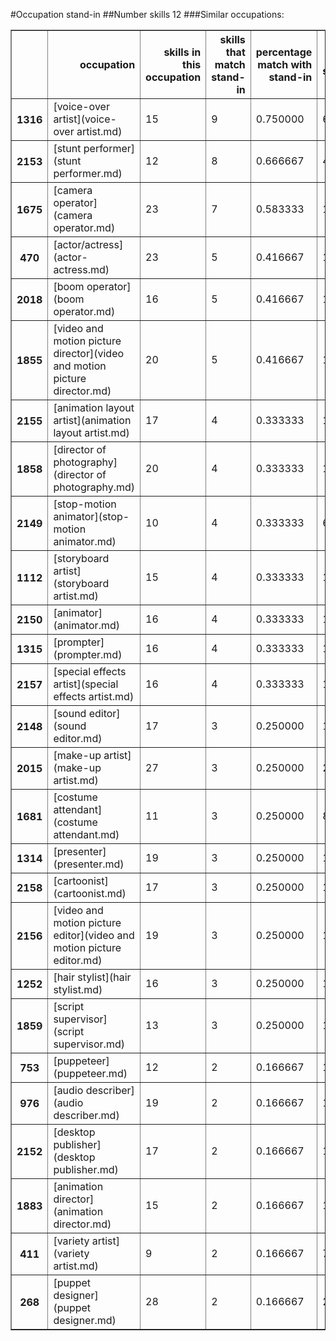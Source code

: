 #Occupation stand-in
##Number skills 12
###Similar occupations:
<table border="1" class="dataframe">
  <thead>
    <tr style="text-align: right;">
      <th></th>
      <th>occupation</th>
      <th>skills in this occupation</th>
      <th>skills that match stand-in</th>
      <th>percentage match with stand-in</th>
      <th>skills not in stand-in</th>
    </tr>
  </thead>
  <tbody>
    <tr>
      <th>1316</th>
      <td>[voice-over artist](voice-over artist.md)</td>
      <td>15</td>
      <td>9</td>
      <td>0.750000</td>
      <td>6</td>
    </tr>
    <tr>
      <th>2153</th>
      <td>[stunt performer](stunt performer.md)</td>
      <td>12</td>
      <td>8</td>
      <td>0.666667</td>
      <td>4</td>
    </tr>
    <tr>
      <th>1675</th>
      <td>[camera operator](camera operator.md)</td>
      <td>23</td>
      <td>7</td>
      <td>0.583333</td>
      <td>16</td>
    </tr>
    <tr>
      <th>470</th>
      <td>[actor/actress](actor-actress.md)</td>
      <td>23</td>
      <td>5</td>
      <td>0.416667</td>
      <td>18</td>
    </tr>
    <tr>
      <th>2018</th>
      <td>[boom operator](boom operator.md)</td>
      <td>16</td>
      <td>5</td>
      <td>0.416667</td>
      <td>11</td>
    </tr>
    <tr>
      <th>1855</th>
      <td>[video and motion picture director](video and motion picture director.md)</td>
      <td>20</td>
      <td>5</td>
      <td>0.416667</td>
      <td>15</td>
    </tr>
    <tr>
      <th>2155</th>
      <td>[animation layout artist](animation layout artist.md)</td>
      <td>17</td>
      <td>4</td>
      <td>0.333333</td>
      <td>13</td>
    </tr>
    <tr>
      <th>1858</th>
      <td>[director of photography](director of photography.md)</td>
      <td>20</td>
      <td>4</td>
      <td>0.333333</td>
      <td>16</td>
    </tr>
    <tr>
      <th>2149</th>
      <td>[stop-motion animator](stop-motion animator.md)</td>
      <td>10</td>
      <td>4</td>
      <td>0.333333</td>
      <td>6</td>
    </tr>
    <tr>
      <th>1112</th>
      <td>[storyboard artist](storyboard artist.md)</td>
      <td>15</td>
      <td>4</td>
      <td>0.333333</td>
      <td>11</td>
    </tr>
    <tr>
      <th>2150</th>
      <td>[animator](animator.md)</td>
      <td>16</td>
      <td>4</td>
      <td>0.333333</td>
      <td>12</td>
    </tr>
    <tr>
      <th>1315</th>
      <td>[prompter](prompter.md)</td>
      <td>16</td>
      <td>4</td>
      <td>0.333333</td>
      <td>12</td>
    </tr>
    <tr>
      <th>2157</th>
      <td>[special effects artist](special effects artist.md)</td>
      <td>16</td>
      <td>4</td>
      <td>0.333333</td>
      <td>12</td>
    </tr>
    <tr>
      <th>2148</th>
      <td>[sound editor](sound editor.md)</td>
      <td>17</td>
      <td>3</td>
      <td>0.250000</td>
      <td>14</td>
    </tr>
    <tr>
      <th>2015</th>
      <td>[make-up artist](make-up artist.md)</td>
      <td>27</td>
      <td>3</td>
      <td>0.250000</td>
      <td>24</td>
    </tr>
    <tr>
      <th>1681</th>
      <td>[costume attendant](costume attendant.md)</td>
      <td>11</td>
      <td>3</td>
      <td>0.250000</td>
      <td>8</td>
    </tr>
    <tr>
      <th>1314</th>
      <td>[presenter](presenter.md)</td>
      <td>19</td>
      <td>3</td>
      <td>0.250000</td>
      <td>16</td>
    </tr>
    <tr>
      <th>2158</th>
      <td>[cartoonist](cartoonist.md)</td>
      <td>17</td>
      <td>3</td>
      <td>0.250000</td>
      <td>14</td>
    </tr>
    <tr>
      <th>2156</th>
      <td>[video and motion picture editor](video and motion picture editor.md)</td>
      <td>19</td>
      <td>3</td>
      <td>0.250000</td>
      <td>16</td>
    </tr>
    <tr>
      <th>1252</th>
      <td>[hair stylist](hair stylist.md)</td>
      <td>16</td>
      <td>3</td>
      <td>0.250000</td>
      <td>13</td>
    </tr>
    <tr>
      <th>1859</th>
      <td>[script supervisor](script supervisor.md)</td>
      <td>13</td>
      <td>3</td>
      <td>0.250000</td>
      <td>10</td>
    </tr>
    <tr>
      <th>753</th>
      <td>[puppeteer](puppeteer.md)</td>
      <td>12</td>
      <td>2</td>
      <td>0.166667</td>
      <td>10</td>
    </tr>
    <tr>
      <th>976</th>
      <td>[audio describer](audio describer.md)</td>
      <td>19</td>
      <td>2</td>
      <td>0.166667</td>
      <td>17</td>
    </tr>
    <tr>
      <th>2152</th>
      <td>[desktop publisher](desktop publisher.md)</td>
      <td>17</td>
      <td>2</td>
      <td>0.166667</td>
      <td>15</td>
    </tr>
    <tr>
      <th>1883</th>
      <td>[animation director](animation director.md)</td>
      <td>15</td>
      <td>2</td>
      <td>0.166667</td>
      <td>13</td>
    </tr>
    <tr>
      <th>411</th>
      <td>[variety artist](variety artist.md)</td>
      <td>9</td>
      <td>2</td>
      <td>0.166667</td>
      <td>7</td>
    </tr>
    <tr>
      <th>268</th>
      <td>[puppet designer](puppet designer.md)</td>
      <td>28</td>
      <td>2</td>
      <td>0.166667</td>
      <td>26</td>
    </tr>
  </tbody>
</table>
